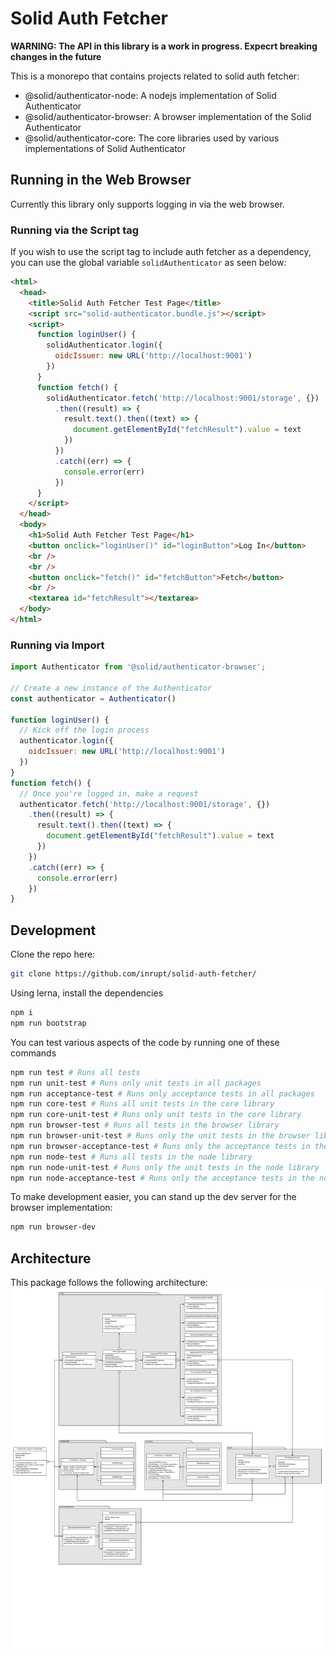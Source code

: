 # Solid Auth Fetcher

__WARNING: The API in this library is a work in progress. Expecrt breaking changes in the future__

This is a monorepo that contains projects related to solid auth fetcher:

 - @solid/authenticator-node: A nodejs implementation of Solid Authenticator
 - @solid/authenticator-browser: A browser implementation of the Solid Authenticator
 - @solid/authenticator-core: The core libraries used by various implementations of Solid Authenticator

## Running in the Web Browser

Currently this library only supports logging in via the web browser.

### Running via the Script tag

If you wish to use the script tag to include auth fetcher as a dependency, you can use the global variable `solidAuthenticator` as seen below:

```html
<html>
  <head>
    <title>Solid Auth Fetcher Test Page</title>
    <script src="solid-authenticator.bundle.js"></script>
    <script>
      function loginUser() {
        solidAuthenticator.login({
          oidcIssuer: new URL('http://localhost:9001')
        })
      }
      function fetch() {
        solidAuthenticator.fetch('http://localhost:9001/storage', {})
          .then((result) => {
            result.text().then((text) => {
              document.getElementById("fetchResult").value = text
            })
          })
          .catch((err) => {
            console.error(err)
          })
      }
    </script>
  </head>
  <body>
    <h1>Solid Auth Fetcher Test Page</h1>
    <button onclick="loginUser()" id="loginButton">Log In</button>
    <br />
    <br />
    <button onclick="fetch()" id="fetchButton">Fetch</button>
    <br />
    <textarea id="fetchResult"></textarea>
  </body>
</html>
```

### Running via Import

```js
import Authenticator from '@solid/authenticator-browser';

// Create a new instance of the Authenticator
const authenticator = Authenticator()

function loginUser() {
  // Kick off the login process
  authenticator.login({
    oidcIssuer: new URL('http://localhost:9001')
  })
}
function fetch() {
  // Once you're logged in, make a request
  authenticator.fetch('http://localhost:9001/storage', {})
    .then((result) => {
      result.text().then((text) => {
        document.getElementById("fetchResult").value = text
      })
    })
    .catch((err) => {
      console.error(err)
    })
}
```

## Development

Clone the repo here:
```bash
git clone https://github.com/inrupt/solid-auth-fetcher/
```

Using lerna, install the dependencies
```bash
npm i
npm run bootstrap
```

You can test various aspects of the code by running one of these commands
```bash
npm run test # Runs all tests
npm run unit-test # Runs only unit tests in all packages
npm run acceptance-test # Runs only acceptance tests in all packages
npm run core-test # Runs all unit tests in the core library
npm run core-unit-test # Runs only unit tests in the core library
npm run browser-test # Runs all tests in the browser library
npm run browser-unit-test # Runs only the unit tests in the browser library
npm run browser-acceptance-test # Runs only the acceptance tests in the browser library
npm run node-test # Runs all tests in the node library
npm run node-unit-test # Runs only the unit tests in the node library
npm run node-acceptance-test # Runs only the acceptance tests in the node library
```

To make development easier, you can stand up the dev server for the browser implementation:
```bash
npm run browser-dev
```

## Architecture

This package follows the following architecture:
![solid authenticator architecture](/sampleFlows/SolidAuthClientArchitecture.png)
